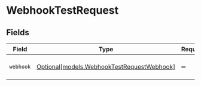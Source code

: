 # WebhookTestRequest


## Fields

| Field                                                                                | Type                                                                                 | Required                                                                             | Description                                                                          |
| ------------------------------------------------------------------------------------ | ------------------------------------------------------------------------------------ | ------------------------------------------------------------------------------------ | ------------------------------------------------------------------------------------ |
| `webhook`                                                                            | [Optional[models.WebhookTestRequestWebhook]](../models/webhooktestrequestwebhook.md) | :heavy_minus_sign:                                                                   | Webhook configuration for testing                                                    |